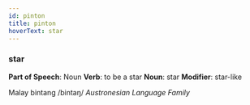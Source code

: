 ```yaml
---
id: pinton
title: pinton
hoverText: star
---
```


### star

**Part of Speech**: Noun
**Verb**: to be a star
**Noun**: star
**Modifier**: star-like

Malay bintang /bintaŋ/
*Austronesian Language Family*